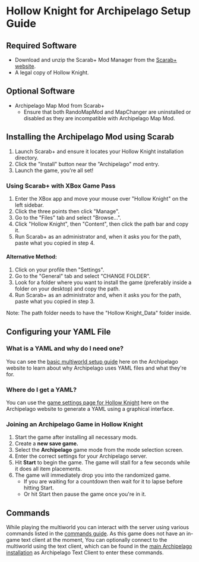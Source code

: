# Hollow Knight for Archipelago Setup Guide

## Required Software
* Download and unzip the Scarab+ Mod Manager from the [Scarab+ website](https://themulhima.github.io/Scarab/).
* A legal copy of Hollow Knight.

## Optional Software
* Archipelago Map Mod from Scarab+
  * Ensure that both RandoMapMod and MapChanger are uninstalled or disabled as they are incompatible with Archipelago Map Mod.

## Installing the Archipelago Mod using Scarab
1. Launch Scarab+ and ensure it locates your Hollow Knight installation directory.
2. Click the "Install" button near the "Archipelago" mod entry.
3. Launch the game, you're all set!

### Using Scarab+ with XBox Game Pass
1. Enter the XBox app and move your mouse over "Hollow Knight" on the left sidebar. 
2. Click the three points then click "Manage".
3. Go to the "Files" tab and select "Browse...". 
4. Click "Hollow Knight", then "Content", then click the path bar and copy it.
5. Run Scarab+ as an administrator and, when it asks you for the path, paste what you copied in step 4.

#### Alternative Method:
1. Click on your profile then "Settings". 
2. Go to the "General" tab and select "CHANGE FOLDER".
3. Look for a folder where you want to install the game (preferably inside a folder on your desktop) and copy the path.
4. Run Scarab+ as an administrator and, when it asks you for the path, paste what you copied in step 3.

Note: The path folder needs to have the "Hollow Knight_Data" folder inside. 

## Configuring your YAML File
### What is a YAML and why do I need one?
You can see the [basic multiworld setup guide](/tutorial/Archipelago/setup/en) here on the Archipelago website to learn 
about why Archipelago uses YAML files and what they're for.

### Where do I get a YAML?
You can use the [game settings page for Hollow Knight](/games/Hollow%20Knight/player-settings) here on the Archipelago 
website to generate a YAML using a graphical interface.

### Joining an Archipelago Game in Hollow Knight
1. Start the game after installing all necessary mods.
2. Create a **new save game.**
3. Select the **Archipelago** game mode from the mode selection screen.
4. Enter the correct settings for your Archipelago server.
5. Hit **Start** to begin the game. The game will stall for a few seconds while it does all item placements.
6. The game will immediately drop you into the randomized game. 
   * If you are waiting for a countdown then wait for it to lapse before hitting Start.
   * Or hit Start then pause the game once you're in it.
   
## Commands
While playing the multiworld you can interact with the server using various commands listed in the 
[commands guide](/tutorial/Archipelago/commands/en). As this game does not have an in-game text client at the moment,
You can optionally connect to the multiworld using the text client, which can be found in the 
[main Archipelago installation](https://github.com/ArchipelagoMW/Archipelago/releases) as Archipelago Text Client to
enter these commands.
